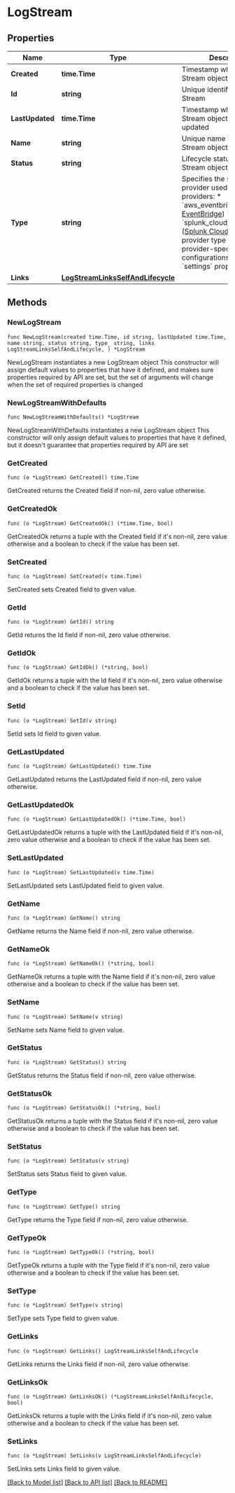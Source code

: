 # LogStream

## Properties

Name | Type | Description | Notes
------------ | ------------- | ------------- | -------------
**Created** | **time.Time** | Timestamp when the Log Stream object was created | [readonly] 
**Id** | **string** | Unique identifier for the Log Stream | [readonly] 
**LastUpdated** | **time.Time** | Timestamp when the Log Stream object was last updated | [readonly] 
**Name** | **string** | Unique name for the Log Stream object | 
**Status** | **string** | Lifecycle status of the Log Stream object | [readonly] 
**Type** | **string** | Specifies the streaming provider used  Supported providers:   * &#x60;aws_eventbridge&#x60; ([AWS EventBridge](https://aws.amazon.com/eventbridge))   * &#x60;splunk_cloud_logstreaming&#x60; ([Splunk Cloud](https://www.splunk.com/en_us/software/splunk-cloud-platform.html))  Select the provider type to see provider-specific configurations in the &#x60;settings&#x60; property: | 
**Links** | [**LogStreamLinksSelfAndLifecycle**](LogStreamLinksSelfAndLifecycle.md) |  | 

## Methods

### NewLogStream

`func NewLogStream(created time.Time, id string, lastUpdated time.Time, name string, status string, type_ string, links LogStreamLinksSelfAndLifecycle, ) *LogStream`

NewLogStream instantiates a new LogStream object
This constructor will assign default values to properties that have it defined,
and makes sure properties required by API are set, but the set of arguments
will change when the set of required properties is changed

### NewLogStreamWithDefaults

`func NewLogStreamWithDefaults() *LogStream`

NewLogStreamWithDefaults instantiates a new LogStream object
This constructor will only assign default values to properties that have it defined,
but it doesn't guarantee that properties required by API are set

### GetCreated

`func (o *LogStream) GetCreated() time.Time`

GetCreated returns the Created field if non-nil, zero value otherwise.

### GetCreatedOk

`func (o *LogStream) GetCreatedOk() (*time.Time, bool)`

GetCreatedOk returns a tuple with the Created field if it's non-nil, zero value otherwise
and a boolean to check if the value has been set.

### SetCreated

`func (o *LogStream) SetCreated(v time.Time)`

SetCreated sets Created field to given value.


### GetId

`func (o *LogStream) GetId() string`

GetId returns the Id field if non-nil, zero value otherwise.

### GetIdOk

`func (o *LogStream) GetIdOk() (*string, bool)`

GetIdOk returns a tuple with the Id field if it's non-nil, zero value otherwise
and a boolean to check if the value has been set.

### SetId

`func (o *LogStream) SetId(v string)`

SetId sets Id field to given value.


### GetLastUpdated

`func (o *LogStream) GetLastUpdated() time.Time`

GetLastUpdated returns the LastUpdated field if non-nil, zero value otherwise.

### GetLastUpdatedOk

`func (o *LogStream) GetLastUpdatedOk() (*time.Time, bool)`

GetLastUpdatedOk returns a tuple with the LastUpdated field if it's non-nil, zero value otherwise
and a boolean to check if the value has been set.

### SetLastUpdated

`func (o *LogStream) SetLastUpdated(v time.Time)`

SetLastUpdated sets LastUpdated field to given value.


### GetName

`func (o *LogStream) GetName() string`

GetName returns the Name field if non-nil, zero value otherwise.

### GetNameOk

`func (o *LogStream) GetNameOk() (*string, bool)`

GetNameOk returns a tuple with the Name field if it's non-nil, zero value otherwise
and a boolean to check if the value has been set.

### SetName

`func (o *LogStream) SetName(v string)`

SetName sets Name field to given value.


### GetStatus

`func (o *LogStream) GetStatus() string`

GetStatus returns the Status field if non-nil, zero value otherwise.

### GetStatusOk

`func (o *LogStream) GetStatusOk() (*string, bool)`

GetStatusOk returns a tuple with the Status field if it's non-nil, zero value otherwise
and a boolean to check if the value has been set.

### SetStatus

`func (o *LogStream) SetStatus(v string)`

SetStatus sets Status field to given value.


### GetType

`func (o *LogStream) GetType() string`

GetType returns the Type field if non-nil, zero value otherwise.

### GetTypeOk

`func (o *LogStream) GetTypeOk() (*string, bool)`

GetTypeOk returns a tuple with the Type field if it's non-nil, zero value otherwise
and a boolean to check if the value has been set.

### SetType

`func (o *LogStream) SetType(v string)`

SetType sets Type field to given value.


### GetLinks

`func (o *LogStream) GetLinks() LogStreamLinksSelfAndLifecycle`

GetLinks returns the Links field if non-nil, zero value otherwise.

### GetLinksOk

`func (o *LogStream) GetLinksOk() (*LogStreamLinksSelfAndLifecycle, bool)`

GetLinksOk returns a tuple with the Links field if it's non-nil, zero value otherwise
and a boolean to check if the value has been set.

### SetLinks

`func (o *LogStream) SetLinks(v LogStreamLinksSelfAndLifecycle)`

SetLinks sets Links field to given value.



[[Back to Model list]](../README.md#documentation-for-models) [[Back to API list]](../README.md#documentation-for-api-endpoints) [[Back to README]](../README.md)


